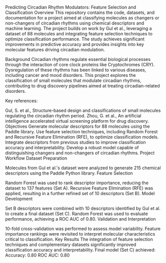 Predicting Circadian Rhythm Modulators: Feature Selection and Classification
Overview
This repository contains the code, datasets, and documentation for a project aimed at classifying molecules as changers or non-changers of circadian rhythms using chemical descriptors and machine learning. The project builds on work by Gul et al., leveraging a dataset of 88 molecules and integrating feature selection techniques to optimize classification performance. The study achieves significant improvements in predictive accuracy and provides insights into key molecular features driving circadian modulation.

Background
Circadian rhythms regulate essential biological processes through the interaction of core clock proteins like Cryptochromes (CRY). Dysregulation of these rhythms has been linked to various diseases, including cancer and mood disorders. This project explores the classification of small molecules that modulate circadian rhythms, contributing to drug discovery pipelines aimed at treating circadian-related disorders.

Key references:

Gul, S. et al., Structure-based design and classifications of small molecules regulating the circadian rhythm period.
Zhou, G. et al., An artificial intelligence accelerated virtual screening platform for drug discovery.
Objectives
Generate molecular descriptors for 88 molecules using the Paddle library.
Use feature selection techniques, including Random Forest and Recursive Feature Elimination (RFE), to optimize classification models.
Integrate descriptors from previous studies to improve classification accuracy and interpretability.
Develop a robust model capable of distinguishing changers and non-changers of circadian rhythms.
Project Workflow
Dataset Preparation

Molecules from Gul et al.'s dataset were analyzed to generate 215 chemical descriptors using the Paddle Python library.
Feature Selection

Random Forest was used to rank descriptor importance, reducing the dataset to 137 features (Set A).
Recursive Feature Elimination (RFE) was applied, resulting in a further refined set of 10 descriptors (Set B).
Model Development

Set B descriptors were combined with 10 descriptors identified by Gul et al. to create a final dataset (Set C).
Random Forest was used to evaluate performance, achieving a ROC AUC of 0.80.
Validation and Interpretation

10-fold cross-validation was performed to assess model variability.
Feature importance rankings were revisited to interpret molecular characteristics critical to classification.
Key Results
The integration of feature selection techniques and complementary datasets significantly improved classification accuracy and interpretability.
Final model (Set C) achieved:
Accuracy: 0.80
ROC AUC: 0.80
